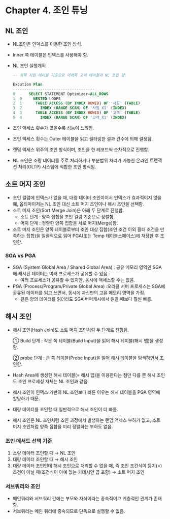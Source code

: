 # Chapter 4. 조인 튜닝

## NL 조인

- NL조인은 인덱스를 이용한 조인 방식.
- Inner 쪽 테이블은 인덱스를 사용해야 함.
- NL 조인 실행계획
    
    ```sql
    -- 위쪽 사원 테이블 기준으로 아래쪽 고객 테이블과 NL 조인 함.
    
    Excution Plan
    ------------------------------------
    0      SELECT STATEMENT Optimizer=ALL_ROWS
    1  0     NESTED LOOPS
    2  1      TABLE ACCESS (BY INDEX ROWID) OF '사원' (TABLE)
    3  2        INDEX (RANGE SCAN) OF '사원_X1' (INDEX)
    4  3      TABLE ACCESS (BY INDEX ROWID) OF '고객' (TABLE)
    5  4        INDEX (RANGE SCAN) OF '고객_X1' (INDEX)
    ```
    
- 조인 액세스 횟수가 많을수록 성능이 느려짐.
- 조인 액세스 횟수는 Outer 테이블을 읽고 필터링한 결과 건수에 의해 결정됨.
- 랜덤 액세스 위주의 조인 방식이며, 조인을 한 레코드씩 순차적으로 진행함.
- NL 조인은 소량 데이터를 주로 처리하거나 부분범위 처리가 가능한 온라인 트랜잭션 처리(OLTP) 시스템에 적합한 조인 방식임.

## 소트 머지 조인

- 조인 컬럼에 인덱스가 없을 때, 대량 데이터 조인이어서 인덱스가 효과적이지 않을 떄, 옵티마이저는 NL 조인 대신 소트 머지 조인이나 해시 조인을 선택함.
- 소트 머지 조인(Sort Merge Join)은 아래 두 단계로 진행함.
    - 소트 단계 : 양쪽 집합을 조인 컬럼 기준으로 정렬함.
    - 머지 단계 : 정렬한 양쪽 집합을 서로 머지(Merge)함.
- 소트 머지 조인은 양쪽 테이블로부터 조인 대상 집합(조인 조건 이외 필터 조건을 만족하는 집합)을 일괄적으로 읽어 PGA(또는 Temp 테이블스페이스)에 저장한 후 조인함.

### SGA vs PGA

- SGA (System Global Area / Shared Global Area) : 공유 메모리 영역인 SGA에 캐시된 데이터는 여러 프로세스가 공유할 수 있음.
    - 여러 프로세스가 공유할 수 있지만, 동시에 액세스할 수는 없음.
- PGA (Process/Program/Private Global Area) :오라클 서버 프로세스는 SGA에 공유된 데이터를 읽고 쓰면서, 동시에 자신만의 고유 메모리 영역을 가짐.
    - 같은 양의 데이터를 읽더라도 SGA 버퍼캐시에서 읽을 때보다 훨씬 빠름.

## 해시 조인

- 해시 조인(Hash Join)도 소트 머지 조인처럼 두 단계로 진행됨.
    
    ① Build 단계 : 작은 쪽 테이블(Build Input)을 읽어 해시 테이블(해시 맵)을 생성함.
    
    ② probe 단계 : 큰 쪽 테이블(Probe Input)을 읽어 해시 테이블을 탐색하면서 조인함.
    
- Hash Area에 생성한 해시 테이블(= 해시 맵)을 이용한다는 점만 다를 뿐 해시 조인도 조인 프로세싱 자체는 NL 조인과 같음.
- 해시 조인이 인덱스 기반의 NL 조인보다 빠른 이유는 해시 테이블을 PGA 영역에 할당하기 때문.
- 대량 데이터를 조인할 때 일반적으로 해시 조인이 더 빠름.
- 해시 조인은 NL 조인처럼 조인 과정에서 발생하는 랜덤 액세스 부하가 없고, 소트 머지 조인처럼 양쪽 집합을 미리 정렬하는 부하도 없음.

### 조인 메서드 선택 기준

1. 소량 데이터 조인할 때 → NL 조인
2. 대량 데이터 조인할 때 → 해시 조인
3. 대량 데이터 조인인데 해시 조인으로 처리할 수 없을 때, 즉 조인 조건식이 등치(=) 조건이 아닐 때(조건식이 아예 없는 카테시안 곱 포함) → 소트 머지 조인

### 서브쿼리와 조인

- 메인쿼리와 서브쿼리 간에는 부모와 자식이라는 종속적이고 계층적인 관계가 존재함.
- 서브쿼리는 메인 쿼리에 종속되므로 단독으로 실행할 수 없음.
